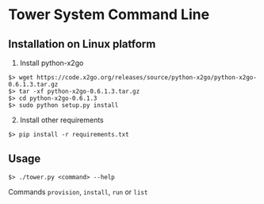 # Tower System Command Line

## Installation on Linux platform

1. Install python-x2go

```
$> wget https://code.x2go.org/releases/source/python-x2go/python-x2go-0.6.1.3.tar.gz
$> tar -xf python-x2go-0.6.1.3.tar.gz
$> cd python-x2go-0.6.1.3
$> sudo python setup.py install
```

2. Install other requirements

```
$> pip install -r requirements.txt
```

## Usage


```
$> ./tower.py <command> --help
```

Commands `provision`, `install`, `run` or `list`

